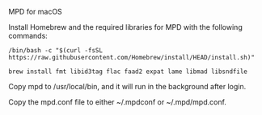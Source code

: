 MPD for macOS

Install Homebrew and the required libraries for MPD with the following commands:

`/bin/bash -c "$(curl -fsSL https://raw.githubusercontent.com/Homebrew/install/HEAD/install.sh)"`

`brew install fmt libid3tag flac faad2 expat lame libmad libsndfile`

Copy mpd to /usr/local/bin, and it will run in the background after login.

Copy the mpd.conf file to either ~/.mpdconf or ~/.mpd/mpd.conf.
